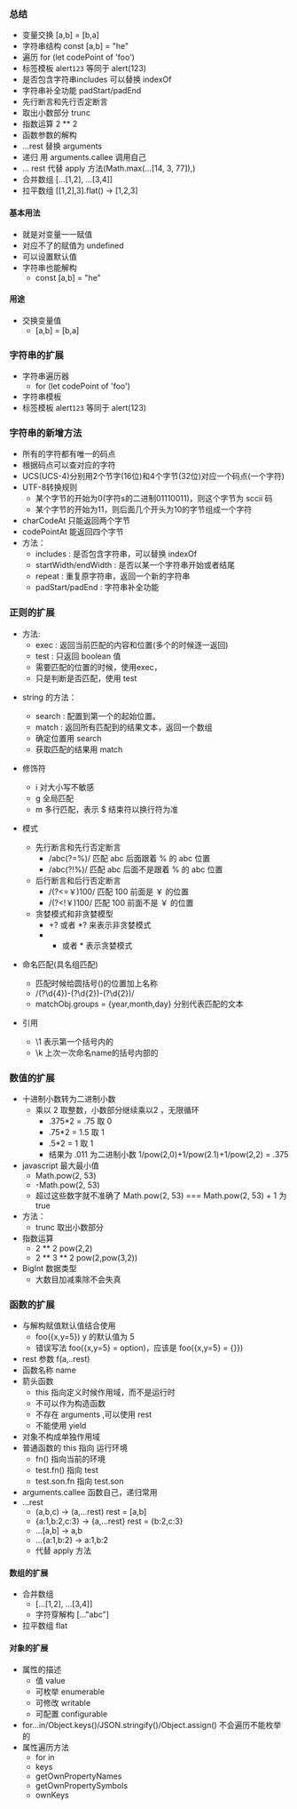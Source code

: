 ### 总结
- 变量交换 [a,b] = [b,a]
- 字符串结构 const [a,b] = "he"
- 遍历 for (let codePoint of 'foo') 
- 标签模板  alert`123` 等同于 alert(123)
- 是否包含字符串includes 可以替换 indexOf
- 字符串补全功能 padStart/padEnd 
- 先行断言和先行否定断言 
- 取出小数部分 trunc 
- 指数运算 2 ** 2
- 函数参数的解构
- ...rest 替换 arguments
- 递归  用 arguments.callee 调用自己
- ... rest 代替 apply 方法(Math.max(...[14, 3, 77]),)
- 合并数组 [...[1,2], ...[3,4]] 
- 拉平数组 [[1,2],3].flat() -> [1,2,3]


#### 基本用法
- 就是对变量一一赋值
- 对应不了的赋值为 undefined
- 可以设置默认值
- 字符串也能解构 
    + const [a,b] = "he"

#### 用途
- 交换变量值
    + [a,b] = [b,a]


### 字符串的扩展
- 字符串遍历器 
    + for (let codePoint of 'foo') 
- 字符串模板
- 标签模板  alert`123` 等同于 alert(123)


### 字符串的新增方法
- 所有的字符都有唯一的码点
- 根据码点可以查对应的字符
- UCS(UCS-4)分别用2个节字(16位)和4个字节(32位)对应一个码点(一个字符)
- UTF-8转换规则
    + 某个字节的开始为0(字符s的二进制01110011)，则这个字节为 sccii 码
    + 某个字节的开始为11，则后面几个开头为10的字节组成一个字符
- charCodeAt 只能返回两个字节
- codePointAt 能返回四个字节
- 方法：
    + includes : 是否包含字符串，可以替换 indexOf
    + startWidth/endWidth : 是否以某一个字符串开始或者结尾
    + repeat : 重复原字符串，返回一个新的字符串
    + padStart/padEnd : 字符串补全功能
    
    
### 正则的扩展
+ 方法:
    + exec : 返回当前匹配的内容和位置(多个的时候逐一返回)
    + test : 只返回 boolean 值 
    + 需要匹配的位置的时候，使用exec，
    + 只是判断是否匹配，使用 test
- string 的方法：
    + search : 配置到第一个的起始位置。
    + match : 返回所有匹配到的结果文本，返回一个数组
    + 确定位置用 search
    + 获取匹配的结果用 match
- 修饰符
    + i 对大小写不敏感
    + g 全局匹配
    + m 多行匹配，表示 $ 结束符以换行符为准
    
- 模式
    + 先行断言和先行否定断言 
        + /abc(?=%)/ 匹配 abc 后面跟着 % 的 abc 位置
        + /abc(?!%)/ 匹配 abc 后面不是跟着 % 的 abc 位置
    - 后行断言和后行否定断言
        + /(?<=￥)100/ 匹配 100 前面是 ￥ 的位置
        + /(?<!￥)100/ 匹配 100 前面不是 ￥ 的位置
    - 贪婪模式和非贪婪模型
        + +? 或者 *? 来表示非贪婪模式
        + + 或者 * 表示贪婪模式
- 命名匹配(具名组匹配)
    + 匹配时候给圆括号()的位置加上名称
    + /(?<year>\d{4})-(?<month>\d{2})-(?<day>\d{2})/ 
    + matchObj.groups = {year,month,day} 分别代表匹配的文本
- 引用 
    + \1 表示第一个括号内的
    + \k<name> 上次一次命名name的括号内部的
    
    
### 数值的扩展
- 十进制小数转为二进制小数
    + 乘以 2 取整数，小数部分继续乘以2 ，无限循环
        - .375*2 = .75 取 0
        - .75*2  = 1.5 取 1
        - .5*2 = 1 取 1
        - 结果为 .011 为二进制小数 1/pow(2,0)+1/pow(2.1)+1/pow(2,2) = .375 
- javascript 最大最小值
    + Math.pow(2, 53)
    + -Math.pow(2, 53)
    + 超过这些数字就不准确了 Math.pow(2, 53) === Math.pow(2, 53) + 1 为 true
- 方法：
    + trunc 取出小数部分
- 指数运算
    + 2 ** 2 pow(2,2) 
    + 2 ** 3 ** 2 pow(2,pow(3,2)) 
- BigInt 数据类型 
    + 大数目加减乘除不会失真


### 函数的扩展
- 与解构赋值默认值结合使用
    + foo({x,y=5}) y 的默认值为 5
    + 错误写法 foo({x,y=5} = option)，应该是 foo({x,y=5} = {}})
- rest 参数  f(a,..rest)
- 函数名称 name
- 箭头函数
    + this 指向定义时候作用域，而不是运行时
    + 不可以作为构造函数
    + 不存在 arguments ,可以使用 rest
    + 不能使用 yield
- 对象不构成单独作用域
- 普通函数的 this 指向 运行环境
    + fn() 指向当前的环境
    + test.fn() 指向 test
    + test.son.fn 指向 test.son
- arguments.callee 函数自己，递归常用
- ...rest 
    + (a,b,c) -> (a,...rest) rest = [a,b]
    + {a:1,b:2,c:3} -> {a,...rest} rest = {b:2,c:3}
    + ...[a,b] -> a,b
    + ...{a:1,b:2} -> a:1,b:2
    + 代替 apply 方法


#### 数组的扩展
- 合并数组
    + [...[1,2], ...[3,4]] 
    + 字符穿解构 [..."abc"]
- 拉平数组 flat


#### 对象的扩展
- 属性的描述
    + 值 value
    + 可枚举 enumerable
    + 可修改 writable
    + 可配置 configurable
- for...in/Object.keys()/JSON.stringify()/Object.assign() 不会遍历不能枚举的
- 属性遍历方法
    + for in
    + keys 
    + getOwnPropertyNames 
    + getOwnPropertySymbols
    + ownKeys
    


























